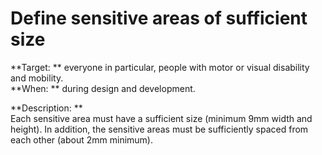 # Define sensitive areas of sufficient size

<script>$(document).ready(function () {
    setBreadcrumb([
        {"label":"Themed WCAG index - Design", "url": "./incontournables.html"},
        {"label":"Define sensitive areas of sufficient size"}
    ]);
});</script>

<span data-menuitem="incontournables"></span>

**Target: ** everyone in particular, people with motor or visual disability and mobility.  
**When: ** during design and development.

**Description: **  
Each sensitive area must have a sufficient size (minimum 9mm width and height).
In addition, the sensitive areas must be sufficiently spaced from each other (about 2mm minimum).
<!--  This file is part of a11y-guidelines | Our vision of mobile & web accessibility guidelines and best practices, with valid/invalid examples.
 Copyright (C) 2016  Orange SA
 See the Creative Commons Legal Code Attribution-ShareAlike 3.0 Unported License for more details (LICENSE file). -->